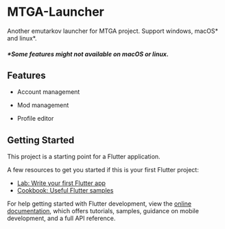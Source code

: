 # MTGA-Launcher

Another emutarkov launcher for MTGA project. Support windows, macOS* and linux*.

##### *Some features might not available on macOS or linux.

## Features

* Account management

* Mod management

* Profile editor

## Getting Started

This project is a starting point for a Flutter application.

A few resources to get you started if this is your first Flutter project:

- [Lab: Write your first Flutter app](https://docs.flutter.dev/get-started/codelab)
- [Cookbook: Useful Flutter samples](https://docs.flutter.dev/cookbook)

For help getting started with Flutter development, view the
[online documentation](https://docs.flutter.dev/), which offers tutorials,
samples, guidance on mobile development, and a full API reference.
